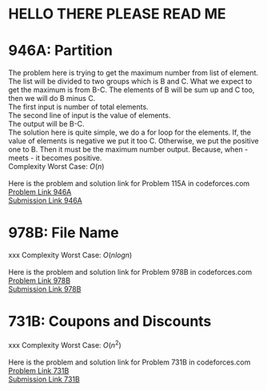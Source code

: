 # HELLO THERE PLEASE READ ME

# 946A: Partition
The problem here is trying to get the maximum number from list of element. The list will be divided to two groups which is B and C. What we expect to get the maximum is from B-C. The elements of B will be sum up and C too, then we will do B minus C. <br>
The first input is number of total elements. <br>
The second line of input is the value of elements. <br>
The output will be B-C. <br>
The solution here is quite simple, we do a for loop for the elements. If, the value of elements is negative we put it too C. Otherwise, we put the positive one to B. Then it must be the maximum number output. Because, when - meets - it becomes positive. <br>
Complexity Worst Case: *O*(*n*)<br>
<br>
Here is the problem and solution link for Problem 115A in codeforces.com <br>
[Problem Link 946A](http://codeforces.com/problemset/problem/946/A) <br>
[Submission Link 946A](http://codeforces.com/contest/946/submission/44467101) <br>

# 978B: File Name
xxx
Complexity Worst Case: *O*(*nlogn*)<br>
<br>
Here is the problem and solution link for Problem 978B in codeforces.com <br>
[Problem Link 978B](http://codeforces.com/problemset/problem/978/B) <br>
[Submission Link 978B]() <br>

# 731B: Coupons and Discounts
xxx
Complexity Worst Case: *O*(*n*<sup>2</sup>)<br>
<br>
Here is the problem and solution link for Problem 731B in codeforces.com <br>
[Problem Link 731B](http://codeforces.com/problemset/problem/731/B) <br>
[Submission Link 731B]() <br>
